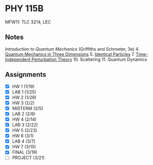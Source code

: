 # PHY 115B
MFW11: TLC 3214, LEC
## Notes
*Introduction to Quantum Mechanics* (Griffiths and Schroeter, 3e)
4. [Quantum Mechanics in Three Dimensions](../notes/quantum-mechanics-3d.md)
5. [Identical Particles](../notes/identical-particles.md)
7. [Time-Independent Perturbation Theory](../notes/time-independent-perturbation-theory.md)
10. Scattering
11. Quantum Dynamics
## Assignments
- [x] HW 1 (1/19)
- [x] LAB 1 (1/25)
- [x] HW 2 (1/29)
- [x] HW 3 (2/2)
- [x] MIDTERM (2/5)
- [x] LAB 2 (2/8)
- [x] HW 4 (2/14)
- [x] LAB 3 (2/22)
- [x] HW 5 (2/23)
- [x] HW 6 (3/1)
- [x] LAB 4 (3/7)
- [x] HW 7 (3/15)
- [x] FINAL (3/19)
- [ ] PROJECT (3/21)